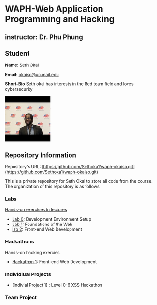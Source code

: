 # WAPH-Web Application Programming and Hacking

## instructor: Dr. Phu Phung

## Student

**Name**: Seth Okai

**Email**: okaiso@uc.mail.edu

**Short-Bio** Seth okai has interests in the Red team field and loves cybersecurity

![Seths's Headshot](Images/headshot.jpg)

## Repository Information

Repository's URL: [https://github.com/Sethoka1/waph-okaiso.git](https://github.com/Sethoka1/waph-okaiso.git)

This is a private repository for Seth Okai to store all code from the course. The organization of this repository is as follows

### Labs

[Hands-on exercises in lectures](labs)

  - [Lab 0](labs/lab0): Development Environment Setup 
  - [Lab 1](labs/lab1): Foundations of the Web
  - [lab 2](labs/lab2): Front-end Web Development

### Hackathons

Hands-on hacking exercies
  - [Hackathon 1](Hackthons/Hackathon1): Front-end Web Development

### Individiual Projects
  - [Indivial Project 1] : Level 0-6 XSS Hackathon

### Team Project


